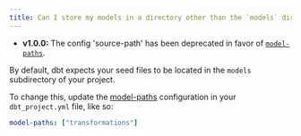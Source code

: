 ```yaml
---
title: Can I store my models in a directory other than the `models` directory in my project?
---
```

- **v1.0.0:** The config 'source-path' has been deprecated in favor of [`model-paths`](model-paths).

By default, dbt expects your seed files to be located in the `models` subdirectory of your project.

To change this, update the [model-paths](reference/project-configs/model-paths.md) configuration in your `dbt_project.yml`
file, like so:

<File name='dbt_project.yml'>

```yml
model-paths: ["transformations"]
```

</File>
